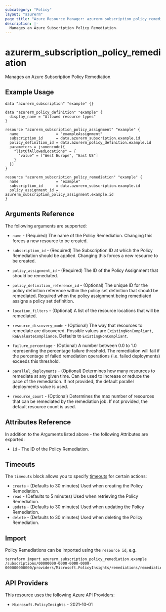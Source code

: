 ```yaml
---
subcategory: "Policy"
layout: "azurerm"
page_title: "Azure Resource Manager: azurerm_subscription_policy_remediation"
description: |-
  Manages an Azure Subscription Policy Remediation.
---
```


# azurerm_subscription_policy_remediation

Manages an Azure Subscription Policy Remediation.

## Example Usage

```hcl
data "azurerm_subscription" "example" {}

data "azurerm_policy_definition" "example" {
  display_name = "Allowed resource types"
}

resource "azurerm_subscription_policy_assignment" "example" {
  name                 = "exampleAssignment"
  subscription_id      = data.azurerm_subscription.example.id
  policy_definition_id = data.azurerm_policy_definition.example.id
  parameters = jsonencode({
    "listOfAllowedLocations" = {
      "value" = ["West Europe", "East US"]
    }
  })
}

resource "azurerm_subscription_policy_remediation" "example" {
  name                 = "example"
  subscription_id      = data.azurerm_subscription.example.id
  policy_assignment_id = azurerm_subscription_policy_assignment.example.id
}
```

## Arguments Reference

The following arguments are supported:

* `name` - (Required) The name of the Policy Remediation. Changing this forces a new resource to be created.

* `subscription_id` - (Required) The Subscription ID at which the Policy Remediation should be applied. Changing this forces a new resource to be created.

* `policy_assignment_id` - (Required) The ID of the Policy Assignment that should be remediated.

* `policy_definition_reference_id` - (Optional) The unique ID for the policy definition reference within the policy set definition that should be remediated. Required when the policy assignment being remediated assigns a policy set definition.

* `location_filters` - (Optional) A list of the resource locations that will be remediated.

* `resource_discovery_mode` - (Optional) The way that resources to remediate are discovered. Possible values are `ExistingNonCompliant`, `ReEvaluateCompliance`. Defaults to `ExistingNonCompliant`.

* `failure_percentage` - (Optional) A number between 0.0 to 1.0 representing the percentage failure threshold. The remediation will fail if the percentage of failed remediation operations (i.e. failed deployments) exceeds this threshold.

* `parallel_deployments` - (Optional) Determines how many resources to remediate at any given time. Can be used to increase or reduce the pace of the remediation. If not provided, the default parallel deployments value is used.

* `resource_count` - (Optional) Determines the max number of resources that can be remediated by the remediation job. If not provided, the default resource count is used.

## Attributes Reference

In addition to the Arguments listed above - the following Attributes are exported:

* `id` - The ID of the Policy Remediation.

## Timeouts

The `timeouts` block allows you to specify [timeouts](https://developer.hashicorp.com/terraform/language/resources/configure#define-operation-timeouts) for certain actions:

* `create` - (Defaults to 30 minutes) Used when creating the Policy Remediation.
* `read` - (Defaults to 5 minutes) Used when retrieving the Policy Remediation.
* `update` - (Defaults to 30 minutes) Used when updating the Policy Remediation.
* `delete` - (Defaults to 30 minutes) Used when deleting the Policy Remediation.

## Import

Policy Remediations can be imported using the `resource id`, e.g.

```shell
terraform import azurerm_subscription_policy_remediation.example /subscriptions/00000000-0000-0000-0000-000000000000/providers/Microsoft.PolicyInsights/remediations/remediation1
```

## API Providers
<!-- This section is generated, changes will be overwritten -->
This resource uses the following Azure API Providers:

* `Microsoft.PolicyInsights` - 2021-10-01

